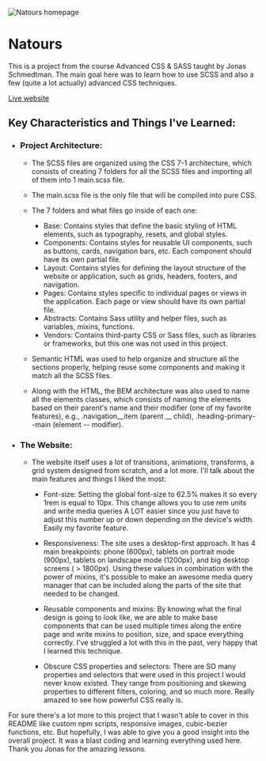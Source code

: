 ![Natours homepage](https://github.com/MMattoss/Natours-project/assets/120864278/2873d94b-e83c-4d44-b3ed-13d1c1a07bff)

# Natours

This is a project from the course Advanced CSS & SASS taught by Jonas Schmedtman. The main goal here was to learn how to use SCSS and also a few (quite a lot actually) advanced CSS techniques.

[Live website](https://mmattoss.github.io/Natours-project/)

## Key Characteristics and Things I've Learned:
- ### Project Architecture:
  - The SCSS files are organized using the CSS 7-1 architecture, which consists of creating 7 folders for all the SCSS files and importing all of them into 1 main.scss file.
    
  - The main.scss file is the only file that will be compiled into pure CSS.
    
  - The 7 folders and what files go inside of each one:
    - Base: Contains styles that define the basic styling of HTML elements, such as typography, resets, and global styles.
    - Components: Contains styles for reusable UI components, such as buttons, cards, navigation bars, etc. Each component should have its own partial file.
    - Layout: Contains styles for defining the layout structure of the website or application, such as grids, headers, footers, and navigation.
    - Pages: Contains styles specific to individual pages or views in the application. Each page or view should have its own partial file.
    - Abstracts: Contains Sass utility and helper files, such as variables, mixins, functions.
    - Vendors: Contains third-party CSS or Sass files, such as libraries or frameworks, but this one was not used in this project.
      
  - Semantic HTML was used to help organize and structure all the sections properly, helping reuse some components and making it match all the SCSS files.
    
  - Along with the HTML, the BEM architecture was also used to name all the elements classes, which consists of naming the elements based on their parent's name and their modifier (one of my favorite features), e.g., .navigation__item (parent __ child), .heading-primary--main (element -- modifier).

    
- ### The Website:
  - The website itself uses a lot of transitions, animations, transforms, a grid system designed from scratch, and a lot more. I'll talk about the main features and things I liked the most:

    - Font-size: Setting the global font-size to 62.5% makes it so every 1rem is equal to 10px. This change allows you to use rem units and write media queries A LOT easier since you just have to adjust this number up or down depending on the device's width. Easily my favorite feature.
      
    - Responsiveness: The site uses a desktop-first approach. It has 4 main breakpoints: phone (600px), tablets on portrait mode (900px), tablets on landscape mode (1200px), and big desktop screens ( > 1800px). Using these values in combination with the power of mixins, it's possible to make an awesome media query manager that can be included along the parts of the site that needed to be changed.
   
    - Reusable components and mixins: By knowing what the final design is going to look like, we are able to make base components that can be used multiple times along the entire page and write mixins to position, size, and space everything correctly. I've struggled a lot with this in the past, very happy that I learned this technique.
   
    - Obscure CSS properties and selectors: There are SO many properties and selectors that were used in this project I would never know existed. They range from positioning and skewing properties to different filters, coloring, and so much more. Really amazed to see how powerful CSS really is.


For sure there's a lot more to this project that I wasn't able to cover in this README like custom npm scripts, responsive images, cubic-bezier functions, etc. But hopefully, I was able to give you a good insight into the overall project. It was a blast coding and learning everything used here. Thank you Jonas for the amazing lessons.
